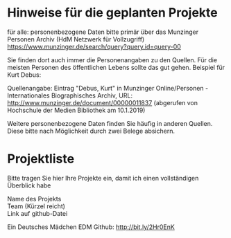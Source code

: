 
# Hinweise für die geplanten Projekte

für alle: personenbezogene Daten bitte primär über das Munzinger Personen Archiv (HdM Netzwerk für Vollzugriff)
https://www.munzinger.de/search/query?query.id=query-00

Sie finden dort auch immer die Personenangaben zu den Quellen. Für die meisten Personen des öffentlichen Lebens sollte das gut gehen. Beispiel für Kurt Debus:

Quellenangabe: Eintrag "Debus, Kurt" in Munzinger Online/Personen - Internationales Biographisches Archiv, URL: http://www.munzinger.de/document/00000011837 (abgerufen von Hochschule der Medien Bibliothek am 10.1.2019)

Weitere personenbezogene Daten finden Sie häufig in anderen Quellen. Diese bitte nach Möglichkeit durch zwei Belege absichern. 

# Projektliste
Bitte tragen Sie hier Ihre Projekte ein, damit ich einen vollständigen Überblick habe

Name des Projekts  
Team (Kürzel reicht)   
Link auf github-Datei  





Ein Deutsches Mädchen
EDM
Github: http://bit.ly/2Hr0EnK

